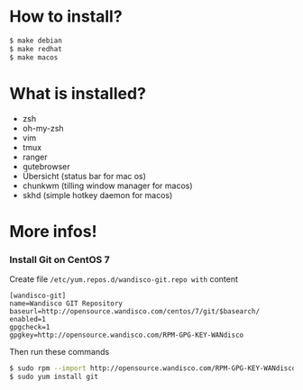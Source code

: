 # How to install?
```bash
$ make debian
$ make redhat
$ make macos
```
# What is installed?
- zsh
- oh-my-zsh
- vim
- tmux
- ranger 
- qutebrowser
- Übersicht (status bar for mac os)
- chunkwm (tilling window manager for macos)
- skhd (simple hotkey daemon for macos)

# More infos!
### Install Git on CentOS 7
Create file `/etc/yum.repos.d/wandisco-git.repo with` content
```
[wandisco-git]
name=Wandisco GIT Repository
baseurl=http://opensource.wandisco.com/centos/7/git/$basearch/
enabled=1
gpgcheck=1
gpgkey=http://opensource.wandisco.com/RPM-GPG-KEY-WANdisco
```
Then run these commands
``` bash
$ sudo rpm --import http://opensource.wandisco.com/RPM-GPG-KEY-WANdisco
$ sudo yum install git
```

